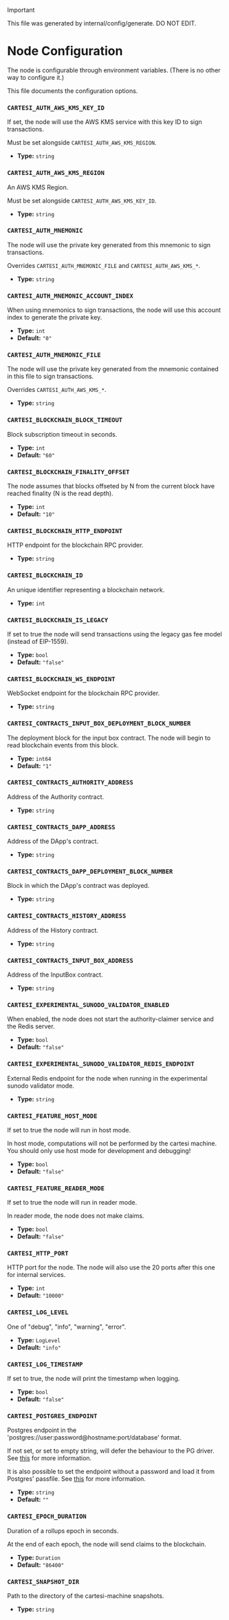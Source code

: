 > [!IMPORTANT]
> This file was generated by internal/config/generate. DO NOT EDIT.

# Node Configuration
The node is configurable through environment variables.
(There is no other way to configure it.)

This file documents the configuration options.

### `CARTESI_AUTH_AWS_KMS_KEY_ID`
If set, the node will use the AWS KMS service with this key ID to sign transactions.

Must be set alongside `CARTESI_AUTH_AWS_KMS_REGION`.

* **Type:** `string`

### `CARTESI_AUTH_AWS_KMS_REGION`
An AWS KMS Region.

Must be set alongside `CARTESI_AUTH_AWS_KMS_KEY_ID`.

* **Type:** `string`

### `CARTESI_AUTH_MNEMONIC`
The node will use the private key generated from this mnemonic to sign transactions.

Overrides `CARTESI_AUTH_MNEMONIC_FILE` and `CARTESI_AUTH_AWS_KMS_*`.

* **Type:** `string`

### `CARTESI_AUTH_MNEMONIC_ACCOUNT_INDEX`
When using mnemonics to sign transactions,
the node will use this account index to generate the private key.

* **Type:** `int`
* **Default:** `"0"`

### `CARTESI_AUTH_MNEMONIC_FILE`
The node will use the private key generated from the mnemonic contained in this file
to sign transactions.

Overrides `CARTESI_AUTH_AWS_KMS_*`.

* **Type:** `string`

### `CARTESI_BLOCKCHAIN_BLOCK_TIMEOUT`
Block subscription timeout in seconds.

* **Type:** `int`
* **Default:** `"60"`

### `CARTESI_BLOCKCHAIN_FINALITY_OFFSET`
The node assumes that blocks offseted by N from the current block have reached finality
(N is the read depth).

* **Type:** `int`
* **Default:** `"10"`

### `CARTESI_BLOCKCHAIN_HTTP_ENDPOINT`
HTTP endpoint for the blockchain RPC provider.

* **Type:** `string`

### `CARTESI_BLOCKCHAIN_ID`
An unique identifier representing a blockchain network.

* **Type:** `int`

### `CARTESI_BLOCKCHAIN_IS_LEGACY`
If set to true the node will send transactions using the legacy gas fee model
(instead of EIP-1559).

* **Type:** `bool`
* **Default:** `"false"`

### `CARTESI_BLOCKCHAIN_WS_ENDPOINT`
WebSocket endpoint for the blockchain RPC provider.

* **Type:** `string`

### `CARTESI_CONTRACTS_INPUT_BOX_DEPLOYMENT_BLOCK_NUMBER`
The deployment block for the input box contract.
The node will begin to read blockchain events from this block.

* **Type:** `int64`
* **Default:** `"1"`

### `CARTESI_CONTRACTS_AUTHORITY_ADDRESS`
Address of the Authority contract.

* **Type:** `string`

### `CARTESI_CONTRACTS_DAPP_ADDRESS`
Address of the DApp's contract.

* **Type:** `string`

### `CARTESI_CONTRACTS_DAPP_DEPLOYMENT_BLOCK_NUMBER`
Block in which the DApp's contract was deployed.

* **Type:** `string`

### `CARTESI_CONTRACTS_HISTORY_ADDRESS`
Address of the History contract.

* **Type:** `string`

### `CARTESI_CONTRACTS_INPUT_BOX_ADDRESS`
Address of the InputBox contract.

* **Type:** `string`

### `CARTESI_EXPERIMENTAL_SUNODO_VALIDATOR_ENABLED`
When enabled, the node does not start the authority-claimer service and the Redis server.

* **Type:** `bool`
* **Default:** `"false"`

### `CARTESI_EXPERIMENTAL_SUNODO_VALIDATOR_REDIS_ENDPOINT`
External Redis endpoint for the node when running in the experimental sunodo validator mode.

* **Type:** `string`

### `CARTESI_FEATURE_HOST_MODE`
If set to true the node will run in host mode.

In host mode, computations will not be performed by the cartesi machine.
You should only use host mode for development and debugging!

* **Type:** `bool`
* **Default:** `"false"`

### `CARTESI_FEATURE_READER_MODE`
If set to true the node will run in reader mode.

In reader mode, the node does not make claims.

* **Type:** `bool`
* **Default:** `"false"`

### `CARTESI_HTTP_PORT`
HTTP port for the node.
The node will also use the 20 ports after this one for internal services.

* **Type:** `int`
* **Default:** `"10000"`

### `CARTESI_LOG_LEVEL`
One of "debug", "info", "warning", "error".

* **Type:** `LogLevel`
* **Default:** `"info"`

### `CARTESI_LOG_TIMESTAMP`
If set to true, the node will print the timestamp when logging.

* **Type:** `bool`
* **Default:** `"false"`

### `CARTESI_POSTGRES_ENDPOINT`
Postgres endpoint in the 'postgres://user:password@hostname:port/database' format.
          
If not set, or set to empty string, will defer the behaviour to the PG driver.
See [this](https://www.postgresql.org/docs/current/libpq-envars.html) for more information.
          
It is also possible to set the endpoint without a password and load it from Postgres' passfile.
See [this](https://www.postgresql.org/docs/current/libpq-connect.html#LIBPQ-CONNECT-PASSFILE)
for more information.

* **Type:** `string`
* **Default:** `""`

### `CARTESI_EPOCH_DURATION`
Duration of a rollups epoch in seconds.

At the end of each epoch, the node will send claims to the blockchain.

* **Type:** `Duration`
* **Default:** `"86400"`

### `CARTESI_SNAPSHOT_DIR`
Path to the directory of the cartesi-machine snapshots.

* **Type:** `string`

